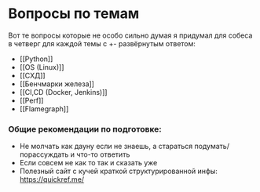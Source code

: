 # Вопросы по темам

Вот те вопросы которые не особо сильно думая я придумал для собеса в четверг для каждой темы с +- развёрнутым ответом:

- [[Python]]
- [[ОS (Linux)]]
- [[СХД]]
- [[Бенчмарки железа]]
- [[CI,CD (Docker, Jenkins)]]
- [[Perf]]
- [[Flamegraph]]

### Общие рекомендации по подготовке:
- Не молчать как дауну если не знаешь, а стараться подумать/порассуждать и что-то ответить
- Если совсем не как то так и сказать уже
- Полезный сайт с кучей краткой структурированной инфы: https://quickref.me/